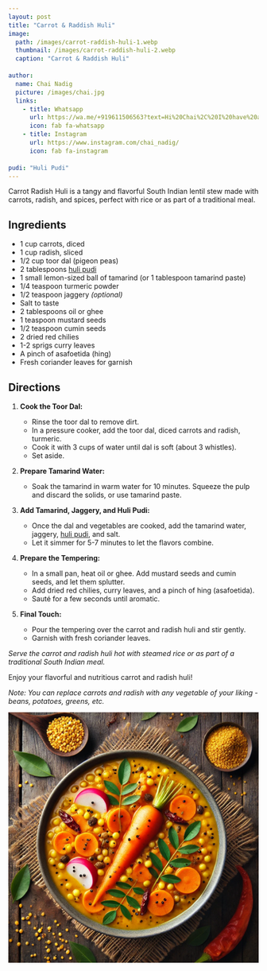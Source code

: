 ```yaml
---
layout: post
title: "Carrot & Raddish Huli"
image:
  path: /images/carrot-raddish-huli-1.webp
  thumbnail: /images/carrot-raddish-huli-2.webp
  caption: "Carrot & Raddish Huli"

author:
  name: Chai Nadig
  picture: /images/chai.jpg
  links:
    - title: Whatsapp
      url: https://wa.me/+919611506563?text=Hi%20Chai%2C%20I%20have%20a%20quick%20question%20about%20your%20Carrot%20Raddish%20Huli%20recipe
      icon: fab fa-whatsapp
    - title: Instagram
      url: https://www.instagram.com/chai_nadig/
      icon: fab fa-instagram

pudi: "Huli Pudi"
---
```


Carrot Radish Huli is a tangy and flavorful South Indian lentil stew made with carrots, radish, and spices, perfect with rice or as part of a traditional meal.

## Ingredients

- 1 cup carrots, diced
- 1 cup radish, sliced
- 1/2 cup toor dal (pigeon peas)
- 2 tablespoons [huli pudi](/pudi/huli-pudi)
- 1 small lemon-sized ball of tamarind (or 1 tablespoon tamarind paste)
- 1/4 teaspoon turmeric powder
- 1/2 teaspoon jaggery _(optional)_
- Salt to taste
- 2 tablespoons oil or ghee
- 1 teaspoon mustard seeds
- 1/2 teaspoon cumin seeds
- 2 dried red chilies
- 1-2 sprigs curry leaves
- A pinch of asafoetida (hing)
- Fresh coriander leaves for garnish

## Directions

1. **Cook the Toor Dal:**

   - Rinse the toor dal to remove dirt.
   - In a pressure cooker, add the toor dal, diced carrots and radish, turmeric.
   - Cook it with 3 cups of water until dal is soft (about 3 whistles).
   - Set aside.

2. **Prepare Tamarind Water:**

   - Soak the tamarind in warm water for 10 minutes. Squeeze the pulp and discard the solids, or use tamarind paste.

3. **Add Tamarind, Jaggery, and Huli Pudi:**

   - Once the dal and vegetables are cooked, add the tamarind water, jaggery, [huli pudi](/pudi/huli-pudi), and salt.
   - Let it simmer for 5-7 minutes to let the flavors combine.

4. **Prepare the Tempering:**

   - In a small pan, heat oil or ghee. Add mustard seeds and cumin seeds, and let them splutter.
   - Add dried red chilies, curry leaves, and a pinch of hing (asafoetida).
   - Sauté for a few seconds until aromatic.

5. **Final Touch:**

   - Pour the tempering over the carrot and radish huli and stir gently.
   - Garnish with fresh coriander leaves.

_Serve the carrot and radish huli hot with steamed rice or as part of a traditional South Indian meal._

Enjoy your flavorful and nutritious carrot and radish huli!

_Note: You can replace carrots and radish with any vegetable of your liking - beans, potatoes, greens, etc._

<img src="/images/carrot-raddish-huli-2.webp">
